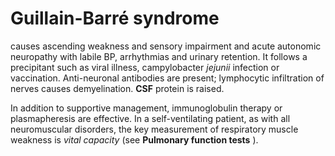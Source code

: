 ---
---
# Guillain-Barré syndrome

causes ascending weakness and sensory impairment and acute autonomic
neuropathy with labile BP, arrhythmias and urinary retention. It follows
a precipitant such as viral illness, campylobacter *jejunii* infection
or vaccination. Anti-neuronal antibodies are present; lymphocytic
infiltration of nerves causes demyelination. **CSF** protein is raised.

In addition to supportive management, immunoglobulin therapy or
plasmapheresis are effective. In a self-ventilating patient, as with all
neuromuscular disorders, the key measurement of respiratory muscle
weakness is *vital capacity* (see **Pulmonary function tests** ).
